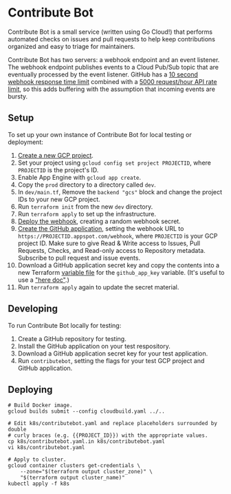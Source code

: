 # Contribute Bot

Contribute Bot is a small service (written using Go Cloud!) that performs
automated checks on issues and pull requests to help keep contributions
organized and easy to triage for maintainers.

Contribute Bot has two servers: a webhook endpoint and an event listener. The
webhook endpoint publishes events to a Cloud Pub/Sub topic that are eventually
processed by the event listener. GitHub has a [10 second webhook response time
limit][github-async] combined with a [5000 request/hour API rate
limit][github-ratelimit], so this adds buffering with the assumption that
incoming events are bursty.

[github-async]: https://developer.github.com/v3/guides/best-practices-for-integrators/#favor-asynchronous-work-over-synchronous
[github-ratelimit]: https://developer.github.com/v3/#rate-limiting

## Setup

To set up your own instance of Contribute Bot for local testing or deployment:

1.  [Create a new GCP project][].
1.  Set your project using `gcloud config set project PROJECTID`, where
    `PROJECTID` is the project's ID.
1.  Enable App Engine with `gcloud app create`.
1.  Copy the `prod` directory to a directory called `dev`.
1.  In `dev/main.tf`, Remove the `backend "gcs"` block and change the project
    IDs to your new GCP project.
1.  Run `terraform init` from the new `dev` directory.
1.  Run `terraform apply` to set up the infrastructure.
1.  [Deploy the webhook][], creating a random webhook secret.
1.  [Create the GitHub application][], setting the webhook URL to
    `https://PROJECTID.appspot.com/webhook`, where `PROJECTID` is your GCP
    project ID. Make sure to give Read &amp; Write access to Issues, Pull
    Requests, Checks, and Read-only access to Repository metadata. Subscribe to
    pull request and issue events.
1.  Download a GitHub application secret key and copy the contents into a new
    Terraform [variable file][] for the `github_app_key` variable. (It's useful to
    use a ["here doc"][].)
1.  Run `terraform apply` again to update the secret material.

[Create a new GCP project]: https://console.cloud.google.com/projectcreate
[Create the GitHub application]: https://github.com/settings/apps/new
[Deploy the webhook]: webhook/README.md
["here doc"]: https://www.terraform.io/docs/configuration/syntax.html
[variable file]: https://www.terraform.io/docs/configuration/variables.html#variable-files

## Developing

To run Contribute Bot locally for testing:

1.  Create a GitHub repository for testing.
1.  Install the GitHub application on your test respository.
1.  Download a GitHub application secret key for your test application.
1.  Run `contributebot`, setting the flags for your test GCP project and GitHub
    application.

## Deploying

```shell
# Build Docker image.
gcloud builds submit --config cloudbuild.yaml ../..

# Edit k8s/contributebot.yaml and replace placeholders surrounded by double
# curly braces (e.g. {{PROJECT_ID}}) with the appropriate values.
cp k8s/contributebot.yaml.in k8s/contributebot.yaml
vi k8s/contributebot.yaml

# Apply to cluster.
gcloud container clusters get-credentials \
    --zone="$(terraform output cluster_zone)" \
    "$(terraform output cluster_name)"
kubectl apply -f k8s
```
